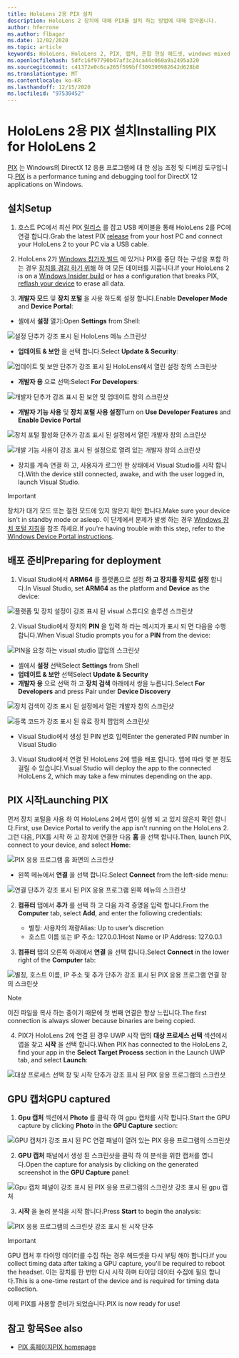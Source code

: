 ```yaml
---
title: HoloLens 2용 PIX 설치
description: HoloLens 2 장치에 대해 PIX를 설치 하는 방법에 대해 알아봅니다.
author: hferrone
ms.author: flbagar
ms.date: 12/02/2020
ms.topic: article
keywords: HoloLens, HoloLens 2, PIX, 캡처, 혼합 현실 헤드셋, windows mixed reality 헤드셋, 가상 현실 헤드셋
ms.openlocfilehash: 5dfc16f97790b47af3c24ca44c060a9a2495a320
ms.sourcegitcommit: c41372e0c6ca265f599bff309390982642d628b8
ms.translationtype: MT
ms.contentlocale: ko-KR
ms.lasthandoff: 12/15/2020
ms.locfileid: "97530452"
---
```

# <a name="installing-pix-for-hololens-2"></a><span data-ttu-id="78109-104">HoloLens 2용 PIX 설치</span><span class="sxs-lookup"><span data-stu-id="78109-104">Installing PIX for HoloLens 2</span></span>

<span data-ttu-id="78109-105">[PIX](https://devblogs.microsoft.com/pix) 는 Windows의 DirectX 12 응용 프로그램에 대 한 성능 조정 및 디버깅 도구입니다.</span><span class="sxs-lookup"><span data-stu-id="78109-105">[PIX](https://devblogs.microsoft.com/pix) is a performance tuning and debugging tool for DirectX 12 applications on Windows.</span></span> 

## <a name="setup"></a><span data-ttu-id="78109-106">설치</span><span class="sxs-lookup"><span data-stu-id="78109-106">Setup</span></span>

1. <span data-ttu-id="78109-107">호스트 PC에서 최신 PIX [릴리스]( https://devblogs.microsoft.com/pix/download) 를 잡고 USB 케이블을 통해 HoloLens 2를 PC에 연결 합니다.</span><span class="sxs-lookup"><span data-stu-id="78109-107">Grab the latest PIX [release]( https://devblogs.microsoft.com/pix/download) from your host PC and connect your HoloLens 2 to your PC via a USB cable.</span></span>

2. <span data-ttu-id="78109-108">HoloLens 2가 [Windows 참가자 빌드](https://insider.windows.com) 에 있거나 PIX를 중단 하는 구성을 포함 하는 경우  [장치를 경감 하기 위해](https://docs.microsoft.com/hololens/hololens-recovery) 하 여 모든 데이터를 지웁니다.</span><span class="sxs-lookup"><span data-stu-id="78109-108">If your HoloLens 2 is on a [Windows Insider build](https://insider.windows.com) or has a configuration that breaks PIX,  [reflash your device](https://docs.microsoft.com/hololens/hololens-recovery) to erase all data.</span></span>

3. <span data-ttu-id="78109-109">**개발자 모드** 및 **장치 포털** 을 사용 하도록 설정 합니다.</span><span class="sxs-lookup"><span data-stu-id="78109-109">Enable **Developer Mode** and **Device Portal**:</span></span>

* <span data-ttu-id="78109-110">셸에서 **설정** 열기:</span><span class="sxs-lookup"><span data-stu-id="78109-110">Open **Settings** from Shell:</span></span>

![설정 단추가 강조 표시 된 HoloLens 메뉴 스크린샷](images/pix-img-01.jpg)

* <span data-ttu-id="78109-112">**업데이트 & 보안** 을 선택 합니다.</span><span class="sxs-lookup"><span data-stu-id="78109-112">Select **Update & Security**:</span></span>

![업데이트 및 보안 단추가 강조 표시 된 HoloLens에서 열린 설정 창의 스크린샷](images/pix-img-02.jpg)

* <span data-ttu-id="78109-114">**개발자 용** 으로 선택:</span><span class="sxs-lookup"><span data-stu-id="78109-114">Select **For Developers**:</span></span>

![개발자 단추가 강조 표시 된 보안 및 업데이트 창의 스크린샷](images/pix-img-03.jpg)

* <span data-ttu-id="78109-116">**개발자 기능 사용** 및 **장치 포털 사용 설정**</span><span class="sxs-lookup"><span data-stu-id="78109-116">Turn on **Use Developer Features** and **Enable Device Portal**</span></span>

![장치 포털 활성화 단추가 강조 표시 된 설정에서 열린 개발자 창의 스크린샷](images/pix-img-04.jpg)

![개발 기능 사용이 강조 표시 된 설정으로 열려 있는 개발자 창의 스크린샷](images/pix-img-05.jpg)

* <span data-ttu-id="78109-119">장치를 계속 연결 하 고, 사용자가 로그인 한 상태에서 Visual Studio를 시작 합니다.</span><span class="sxs-lookup"><span data-stu-id="78109-119">With the device still connected, awake, and with the user logged in, launch Visual Studio.</span></span>

> [!IMPORTANT]
> <span data-ttu-id="78109-120">장치가 대기 모드 또는 절전 모드에 있지 않은지 확인 합니다.</span><span class="sxs-lookup"><span data-stu-id="78109-120">Make sure your device isn't in standby mode or asleep.</span></span> <span data-ttu-id="78109-121">이 단계에서 문제가 발생 하는 경우 [Windows 장치 포털 지침](https://docs.microsoft.com/windows/mixed-reality/develop/platform-capabilities-and-apis/using-the-windows-device-portal)을 참조 하세요.</span><span class="sxs-lookup"><span data-stu-id="78109-121">If you're having trouble with this step, refer to the [Windows Device Portal instructions](https://docs.microsoft.com/windows/mixed-reality/develop/platform-capabilities-and-apis/using-the-windows-device-portal).</span></span>

## <a name="preparing-for-deployment"></a><span data-ttu-id="78109-122">배포 준비</span><span class="sxs-lookup"><span data-stu-id="78109-122">Preparing for deployment</span></span>

1. <span data-ttu-id="78109-123">Visual Studio에서 **ARM64** 를 플랫폼으로 설정 **하 고 장치를 장치로 설정** 합니다.</span><span class="sxs-lookup"><span data-stu-id="78109-123">In Visual Studio, set **ARM64** as the platform and **Device** as the device:</span></span>

![플랫폼 및 장치 설정이 강조 표시 된 visual 스튜디오 솔루션 스크린샷](images/pix-img-06.png)

2. <span data-ttu-id="78109-125">Visual Studio에서 장치의 **PIN** 을 입력 하 라는 메시지가 표시 되 면 다음을 수행 합니다.</span><span class="sxs-lookup"><span data-stu-id="78109-125">When Visual Studio prompts you for a **PIN** from the device:</span></span>

![PIN을 요청 하는 visual studio 팝업의 스크린샷](images/pix-img-07.png)

* <span data-ttu-id="78109-127">셸에서 **설정** 선택</span><span class="sxs-lookup"><span data-stu-id="78109-127">Select **Settings** from Shell</span></span>
* <span data-ttu-id="78109-128">**업데이트 & 보안** 선택</span><span class="sxs-lookup"><span data-stu-id="78109-128">Select **Update & Security**</span></span>
* <span data-ttu-id="78109-129">**개발자 용** 으로 선택 하 고 **장치 검색** 아래에서 쌍을 누릅니다.</span><span class="sxs-lookup"><span data-stu-id="78109-129">Select **For Developers** and press Pair under **Device Discovery**</span></span> 

![장치 검색이 강조 표시 된 설정에서 열린 개발자 창의 스크린샷](images/pix-img-08.jpg)

![등록 코드가 강조 표시 된 유료 장치 팝업의 스크린샷](images/pix-img-09.jpg)

* <span data-ttu-id="78109-132">Visual Studio에서 생성 된 PIN 번호 입력</span><span class="sxs-lookup"><span data-stu-id="78109-132">Enter the generated PIN number in Visual Studio</span></span>

3. <span data-ttu-id="78109-133">Visual Studio에서 연결 된 HoloLens 2에 앱을 배포 합니다. 앱에 따라 몇 분 정도 걸릴 수 있습니다.</span><span class="sxs-lookup"><span data-stu-id="78109-133">Visual Studio will deploy the app to the connected HoloLens 2, which may take a few minutes depending on the app.</span></span>

## <a name="launching-pix"></a><span data-ttu-id="78109-134">PIX 시작</span><span class="sxs-lookup"><span data-stu-id="78109-134">Launching PIX</span></span>

<span data-ttu-id="78109-135">먼저 장치 포털을 사용 하 여 HoloLens 2에서 앱이 실행 되 고 있지 않은지 확인 합니다.</span><span class="sxs-lookup"><span data-stu-id="78109-135">First, use Device Portal to verify the app isn't running on the HoloLens 2.</span></span> <span data-ttu-id="78109-136">그런 다음, PIX를 시작 하 고 장치에 연결한 다음 **홈** 을 선택 합니다.</span><span class="sxs-lookup"><span data-stu-id="78109-136">Then, launch PIX, connect to your device, and select **Home**:</span></span>

![PIX 응용 프로그램 홈 화면의 스크린샷](images/pix-img-10.png)

* <span data-ttu-id="78109-138">왼쪽 메뉴에서 **연결** 을 선택 합니다.</span><span class="sxs-lookup"><span data-stu-id="78109-138">Select **Connect** from the left-side menu:</span></span>

![연결 단추가 강조 표시 된 PIX 응용 프로그램 왼쪽 메뉴의 스크린샷](images/pix-img-11.png)

2. <span data-ttu-id="78109-140">**컴퓨터** 탭에서 **추가** 를 선택 하 고 다음 자격 증명을 입력 합니다.</span><span class="sxs-lookup"><span data-stu-id="78109-140">From the **Computer** tab, select **Add**, and enter the following credentials:</span></span>
    * <span data-ttu-id="78109-141">별칭: 사용자의 재량</span><span class="sxs-lookup"><span data-stu-id="78109-141">Alias: Up to user’s discretion</span></span>
    * <span data-ttu-id="78109-142">호스트 이름 또는 IP 주소: 127.0.0.1</span><span class="sxs-lookup"><span data-stu-id="78109-142">Host Name or IP Address: 127.0.0.1</span></span>

3. <span data-ttu-id="78109-143">**컴퓨터** 탭의 오른쪽 아래에서 **연결** 을 선택 합니다.</span><span class="sxs-lookup"><span data-stu-id="78109-143">Select **Connect** in the lower right of the **Computer** tab:</span></span>

![별칭, 호스트 이름, IP 주소 및 추가 단추가 강조 표시 된 PIX 응용 프로그램 연결 창의 스크린샷](images/pix-img-12.png)

> [!NOTE]
> <span data-ttu-id="78109-145">이진 파일을 복사 하는 중이기 때문에 첫 번째 연결은 항상 느립니다.</span><span class="sxs-lookup"><span data-stu-id="78109-145">The first connection is always slower because binaries are being copied.</span></span>

4. <span data-ttu-id="78109-146">PIX가 HoloLens 2에 연결 된 경우 UWP 시작 탭의 **대상 프로세스 선택** 섹션에서 앱을 찾고 **시작** 을 선택 합니다.</span><span class="sxs-lookup"><span data-stu-id="78109-146">When PIX has connected to the HoloLens 2, find your app in the **Select Target Process** section in the Launch UWP tab, and select **Launch**:</span></span>

![대상 프로세스 선택 창 및 시작 단추가 강조 표시 된 PIX 응용 프로그램의 스크린샷](images/pix-img-13.png)

## <a name="gpu-captured"></a><span data-ttu-id="78109-148">GPU 캡처</span><span class="sxs-lookup"><span data-stu-id="78109-148">GPU captured</span></span>

1. <span data-ttu-id="78109-149">**Gpu 캡처** 섹션에서 **Photo** 를 클릭 하 여 gpu 캡처를 시작 합니다.</span><span class="sxs-lookup"><span data-stu-id="78109-149">Start the GPU capture by clicking **Photo** in the **GPU Capture** section:</span></span>

![GPU 캡처가 강조 표시 된 PC 연결 패널이 열려 있는 PIX 응용 프로그램의 스크린샷](images/pix-img-14.png)

2. <span data-ttu-id="78109-151">**GPU 캡처** 패널에서 생성 된 스크린샷을 클릭 하 여 분석을 위한 캡처를 엽니다.</span><span class="sxs-lookup"><span data-stu-id="78109-151">Open the capture for analysis by clicking on the generated screenshot in the **GPU Capture** panel:</span></span>

![Gpu 캡처 패널이 강조 표시 된 PIX 응용 프로그램의 스크린샷 강조 표시 된 gpu 캡처](images/pix-img-15.png)

3. <span data-ttu-id="78109-153">**시작** 을 눌러 분석을 시작 합니다.</span><span class="sxs-lookup"><span data-stu-id="78109-153">Press **Start** to begin the analysis:</span></span>

![PIX 응용 프로그램의 스크린샷 강조 표시 된 시작 단추](images/pix-img-16.png)

> [!IMPORTANT]
> <span data-ttu-id="78109-155">GPU 캡처 후 타이밍 데이터를 수집 하는 경우 헤드셋을 다시 부팅 해야 합니다.</span><span class="sxs-lookup"><span data-stu-id="78109-155">If you collect timing data after taking a GPU capture, you'll be required to reboot the headset.</span></span> <span data-ttu-id="78109-156">이는 장치를 한 번만 다시 시작 하며 타이밍 데이터 수집에 필요 합니다.</span><span class="sxs-lookup"><span data-stu-id="78109-156">This is a one-time restart of the device and is required for timing data collection.</span></span>

<span data-ttu-id="78109-157">이제 PIX를 사용할 준비가 되었습니다.</span><span class="sxs-lookup"><span data-stu-id="78109-157">PIX is now ready for use!</span></span>

## <a name="see-also"></a><span data-ttu-id="78109-158">참고 항목</span><span class="sxs-lookup"><span data-stu-id="78109-158">See also</span></span>
* [<span data-ttu-id="78109-159">PIX 홈페이지</span><span class="sxs-lookup"><span data-stu-id="78109-159">PIX homepage</span></span>](https://devblogs.microsoft.com/pix)